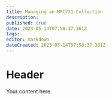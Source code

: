 ```yaml
---
title: Managing an MRC721 Collection
description: 
published: true
date: 2023-05-14T07:58:37.361Z
tags: 
editor: markdown
dateCreated: 2023-05-14T07:58:37.361Z
---
```


# Header
Your content here